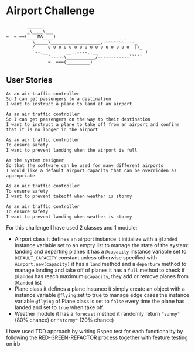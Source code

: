Airport Challenge
=================

```
        ______
        _\____\___
=  = ==(____MA____)
          \_____\___________________,-~~~~~~~`-.._
          /     o o o o o o o o o o o o o o o o  |\_
          `~-.__       __..----..__                  )
                `---~~\___________/------------`````
                =  ===(_________)

```

User Stories
-----

```
As an air traffic controller 
So I can get passengers to a destination 
I want to instruct a plane to land at an airport

As an air traffic controller 
So I can get passengers on the way to their destination 
I want to instruct a plane to take off from an airport and confirm that it is no longer in the airport

As an air traffic controller 
To ensure safety 
I want to prevent landing when the airport is full 

As the system designer
So that the software can be used for many different airports
I would like a default airport capacity that can be overridden as appropriate

As an air traffic controller 
To ensure safety 
I want to prevent takeoff when weather is stormy 

As an air traffic controller 
To ensure safety 
I want to prevent landing when weather is stormy 
```

For this challenge I have used 2 classes and 1 module:

* Airport class
  it defines an airport instance
  it initialize with a `@landed` instance variable set to an empty list to manage the state of the system: landing and departing planes
  it has a `@capacity` instance variable set to `DEFAULT_CAPACITY` constant unless otherwise specified with  `Airport.new(capacity)`
  it has a `land` method and a `departure` method to manage landing and take off of planes
  it has a `full` method to check if `@landed` has reach maximum `@capacity`, they add or remove planes from `@landed` list
* Plane class
  it defines a plane instance
  it simply create an object with a instance variable `@flying` set to true
  to manage edge cases the instance variable `@flying` of Plane class is set to `false` every time the plane has landed and set to `true` when take off. 
* Weather module
  it has a `forecast` method
  it randomly return `"sunny"` (80% chance) or `"stormy"` (20% chance)

I have used TDD approach by writing Rspec test for each functionality by following the RED-GREEN-REFACTOR process together with feature testing on irb